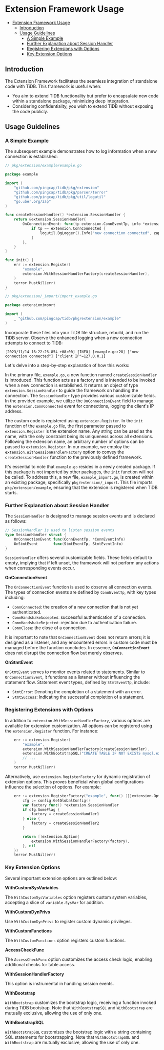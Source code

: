 # Extension Framework Usage

<!-- TOC -->
* [Extension Framework Usage](#extension-framework-usage)
    * [Introduction](#introduction)
    * [Usage Guidelines](#usage-guidelines)
        * [A Simple Example](#a-simple-example)
        * [Further Explanation about Session Handler](#further-explanation-about-session-handler)
        * [Registering Extensions with Options](#registering-extensions-with-options)
        * [Key Extension Options](#key-extension-options)
<!-- TOC -->

## Introduction

The Extension Framework facilitates the seamless integration of standalone code with TiDB. This framework is useful when:

- You aim to extend TiDB functionality but prefer to encapsulate new code within a standalone package, minimizing deep integration.
- Considering confidentiality, you wish to extend TiDB without exposing the code publicly.

## Usage Guidelines

### A Simple Example

The subsequent example demonstrates how to log information when a new connection is established:

```go
// pkg/extension/example/example.go

package example

import (
	"github.com/pingcap/tidb/pkg/extension"
	"github.com/pingcap/tidb/pkg/parser/terror"
	"github.com/pingcap/tidb/pkg/util/logutil"
	"go.uber.org/zap"
)

func createSessionHandler() *extension.SessionHandler {
	return &extension.SessionHandler{
		OnConnectionEvent: func(tp extension.ConnEventTp, info *extension.ConnEventInfo) {
			if tp == extension.ConnConnected {
				logutil.BgLogger().Info("new connection connected", zap.String("client IP", info.ClientIP))
			}
		},
	}
}

func init() {
	err := extension.Register(
		"example",
		extension.WithSessionHandlerFactory(createSessionHandler),
	)
	terror.MustNil(err)
}
```

```go
// pkg/extension/_import/import_example.go

package extensionimport

import (
	_ "github.com/pingcap/tidb/pkg/extension/example"
)
```

Incorporate these files into your TiDB file structure, rebuild, and run the TiDB server. Observe the enhanced logging when a new connection attempts to connect to TiDB:

```
[2023/11/14 16:22:26.854 +08:00] [INFO] [example.go:28] ["new connection connected"] ["client IP"=127.0.0.1]
```

Let's delve into a step-by-step explanation of how this works:

In the primary file, `example.go`, a new function named `createSessionHandler` is introduced. This function acts as a factory and is intended to be invoked when a new connection is established. It returns an object of type `extension.SessionHandler` to guide the framework on handling the connection. The `SessionHandler` type provides various customizable fields. In the provided example, we utilize the `OnConnectionEvent` field to manage the `extension.ConnConnected` event for connections, logging the client's IP address.

The custom code is registered using `extension.Register`. In the `init` function of the `example.go` file, the first parameter passed to `extension.Register` is the extension name. Any string can be used as the name, with the only constraint being its uniqueness across all extensions. Following the extension name, an arbitrary number of options can be passed to `extension.Register`. In our example, we employ the `extension.WithSessionHandlerFactory` option to convey the `createSessionHandler` function to the previously defined framework.

It's essential to note that `example.go` resides in a newly created package. If this package is not imported by other packages, the `init` function will not be called. To address this, a new file, `example_import.go`, is created within an existing package, specifically `pkg/extension/_import`. This file imports `pkg/extension/example`, ensuring that the extension is registered when TiDB starts.

### Further Explanation about Session Handler

The `SessionHandler` is designed to manage session events and is declared as follows:

```go
// SessionHandler is used to listen session events
type SessionHandler struct {
	OnConnectionEvent func(ConnEventTp, *ConnEventInfo)
	OnStmtEvent       func(StmtEventTp, StmtEventInfo)
}
```

`SessionHandler` offers several customizable fields. These fields default to empty, implying that if left unset, the framework will not perform any actions when corresponding events occur.

**OnConnectionEvent**

The `OnConnectionEvent` function is used to observe all connection events. The types of connection events are defined by `ConnEventTp`, with key types including:

- `ConnConnected`: the creation of a new connection that is not yet authenticated.
- `ConnHandshakeAccepted`: successful authentication of a connection.
- `ConnHandshakeRejected`: rejection due to authentication failure.
- `ConnClose`: the close of a connection.

It is important to note that `OnConnectionEvent` does not return errors; it is designed as a listener, and any encountered errors in custom code must be managed before the function concludes. In essence, **`OnConnectionEvent`** does not disrupt the connection flow but merely observes.

**OnStmtEvent**

`OnStmtEvent` serves to monitor events related to statements. Similar to `OnConnectionEvent`, it functions as a listener without influencing the statement flow. Statement event types, defined by `StmtEventTp`, include:

- `StmtError`: Denoting the completion of a statement with an error.
- `StmtSuccess`: Indicating the successful completion of a statement.

### **Registering Extensions with Options**

In addition to `extension.WithSessionHandlerFactory`, various options are available for extension customization. All options can be registered using the `extension.Register` function. For instance:

```go
	err := extension.Register(
		"example",
		extension.WithSessionHandlerFactory(createSessionHandler),
		extension.WithBootstrapSQL("CREATE TABLE IF NOT EXISTS mysql.example(a int)"),
		// ...
	)
	terror.MustNil(err)
```

Alternatively, use `extension.RegisterFactory` for dynamic registration of extension options. This proves beneficial when global configurations influence the selection of options. For example:

```go
	err := extension.RegisterFactory("example", func() ([]extension.Option, error) {
		cfg := config.GetGlobalConfig()
		var factory func() *extension.SessionHandler
		if cfg.SomeFlag {
			factory = createSessionHandler1
		} else {
			factory = createSessionHandler2
		}

		return []extension.Option{
			extension.WithSessionHandlerFactory(factory),
		}, nil
	})
	terror.MustNil(err)
```

### **Key Extension Options**

Several important extension options are outlined below:

**WithCustomSysVariables**

The `WithCustomSysVariables` option registers custom system variables, accepting a slice of `variable.SysVar` for addition.

**WithCustomDynPrivs**

Use `WithCustomDynPrivs` to register custom dynamic privileges.

**WithCustomFunctions**

The `WithCustomFunctions` option registers custom functions.

**AccessCheckFunc**

The `AccessCheckFunc` option customizes the access check logic, enabling additional checks for table access.

**WithSessionHandlerFactory**

This option is instrumental in handling session events.

**WithBootstrap**

`WithBootstrap` customizes the bootstrap logic, receiving a function invoked during TiDB bootstrap. Note that `WithBootstrapSQL` and `WithBootstrap` are mutually exclusive, allowing the use of only one.

**WithBootstrapSQL**

`WithBootstrapSQL` customizes the bootstrap logic with a string containing SQL statements for bootstrapping. Note that `WithBootstrapSQL` and `WithBootstrap` are mutually exclusive, allowing the use of only one.
